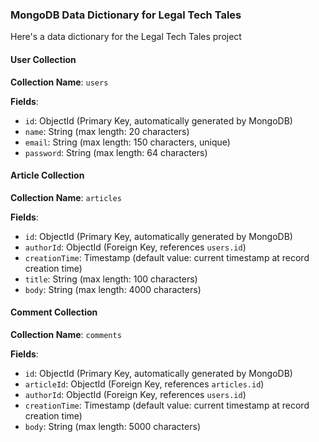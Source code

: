 ### MongoDB Data Dictionary for Legal Tech Tales

Here's a data dictionary for the Legal Tech Tales project

#### User Collection

**Collection Name**: `users`

**Fields**:
- `id`: ObjectId (Primary Key, automatically generated by MongoDB)
- `name`: String (max length: 20 characters)
- `email`: String (max length: 150 characters, unique)
- `password`: String (max length: 64 characters)

#### Article Collection

**Collection Name**: `articles`

**Fields**:
- `id`: ObjectId (Primary Key, automatically generated by MongoDB)
- `authorId`: ObjectId (Foreign Key, references `users.id`)
- `creationTime`: Timestamp (default value: current timestamp at record creation time)
- `title`: String (max length: 100 characters)
- `body`: String (max length: 4000 characters)

#### Comment Collection

**Collection Name**: `comments`

**Fields**:
- `id`: ObjectId (Primary Key, automatically generated by MongoDB)
- `articleId`: ObjectId (Foreign Key, references `articles.id`)
- `authorId`: ObjectId (Foreign Key, references `users.id`)
- `creationTime`: Timestamp (default value: current timestamp at record creation time)
- `body`: String (max length: 5000 characters)

